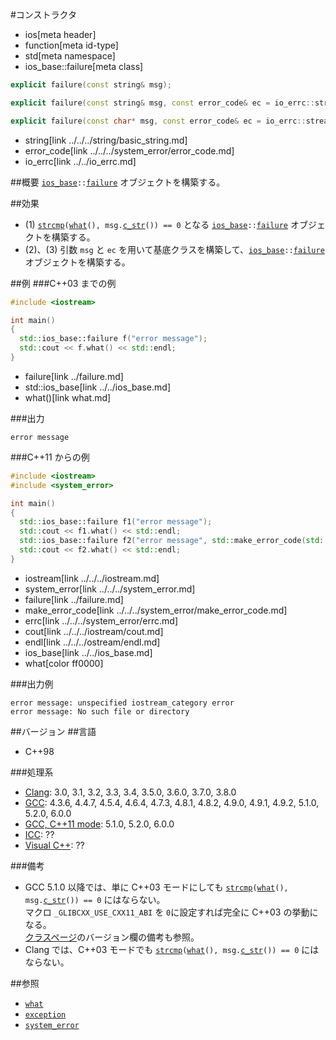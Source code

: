 #コンストラクタ
* ios[meta header]
* function[meta id-type]
* std[meta namespace]
* ios_base::failure[meta class]

```cpp
explicit failure(const string& msg);                                            // (1) C++03 まで

explicit failure(const string& msg, const error_code& ec = io_errc::stream);    // (2) C++11 から

explicit failure(const char* msg, const error_code& ec = io_errc::stream);      // (3) C++11 から
```
* string[link ../../../string/basic_string.md]
* error_code[link ../../../system_error/error_code.md]
* io_errc[link ../../io_errc.md]

##概要
[`ios_base`](../../ios_base.md)`::`[`failure`](../failure.md) オブジェクトを構築する。


##効果
- (1) [`strcmp`](../../../cstring/strcmp.md.nolink)`(`[`what`](what.md)`(), msg.`[`c_str`](../../../string/basic_string/c_str.md)`()) == 0` となる [`ios_base`](../../ios_base.md)`::`[`failure`](../failure.md) オブジェクトを構築する。
- (2)、(3) 引数 `msg` と `ec` を用いて基底クラスを構築して、[`ios_base`](../../ios_base.md)`::`[`failure`](../failure.md) オブジェクトを構築する。


##例
###C++03 までの例
```cpp
#include <iostream>

int main()
{
  std::ios_base::failure f("error message");
  std::cout << f.what() << std::endl;
}
```
* failure[link ../failure.md]
* std::ios_base[link ../../ios_base.md]
* what()[link what.md]

###出力
```
error message
```


###C++11 からの例
```cpp
#include <iostream>
#include <system_error>

int main()
{
  std::ios_base::failure f1("error message");
  std::cout << f1.what() << std::endl;
  std::ios_base::failure f2("error message", std::make_error_code(std::errc::no_such_file_or_directory));
  std::cout << f2.what() << std::endl;
}
```
* iostream[link ../../../iostream.md]
* system_error[link ../../../system_error.md]
* failure[link ../failure.md]
* make_error_code[link ../../../system_error/make_error_code.md]
* errc[link ../../../system_error/errc.md]
* cout[link ../../../iostream/cout.md]
* endl[link ../../../ostream/endl.md]
* ios_base[link ../../ios_base.md]
* what[color ff0000]

###出力例
```
error message: unspecified iostream_category error
error message: No such file or directory
```


##バージョン
##言語
- C++98

###処理系
- [Clang](/implementation.md#clang): 3.0, 3.1, 3.2, 3.3, 3.4, 3.5.0, 3.6.0, 3.7.0, 3.8.0
- [GCC](/implementation.md#gcc): 4.3.6, 4.4.7, 4.5.4, 4.6.4, 4.7.3, 4.8.1, 4.8.2, 4.9.0, 4.9.1, 4.9.2, 5.1.0, 5.2.0, 6.0.0
- [GCC, C++11 mode](/implementation.md#gcc): 5.1.0, 5.2.0, 6.0.0
- [ICC](/implementation.md#icc): ??
- [Visual C++](/implementation.md#visual_cpp): ??

###備考
- GCC 5.1.0 以降では、単に C++03 モードにしても [`strcmp`](../../../cstring/strcmp.md.nolink)`(`[`what`](what.md)`(), msg.`[`c_str`](../../../string/basic_string/c_str.md)`()) == 0` にはならない。  
    マクロ `_GLIBCXX_USE_CXX11_ABI` を `0`に設定すれば完全に C++03 の挙動になる。  
    [クラスページ](../failure.md)のバージョン欄の備考も参照。
- Clang では、C++03 モードでも [`strcmp`](../../../cstring/strcmp.md.nolink)`(`[`what`](what.md)`(), msg.`[`c_str`](../../../string/basic_string/c_str.md)`()) == 0` にはならない。  


##参照
- [`what`](what.md)
- [`exception`](../../../exception/exception.md)
- [`system_error`](../../../system_error/system_error.md)

